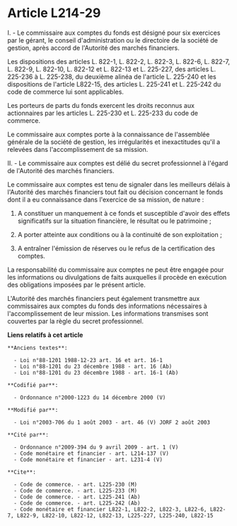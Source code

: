 # Article L214-29

I. - Le commissaire aux comptes du fonds est désigné pour six exercices par le gérant, le conseil d'administration ou le
directoire de la société de gestion, après accord de l'Autorité des marchés financiers.

Les dispositions des articles L. 822-1, L. 822-2, L. 822-3, L. 822-6, L. 822-7, L. 822-9, L. 822-10, L. 822-12 et L. 822-13
et L. 225-227, des articles L. 225-236 à L. 225-238, du deuxième alinéa de l'article L. 225-240 et les dispositions de
l'article L822-15, des articles L. 225-241 et L. 225-242 du code de commerce lui sont applicables.

Les porteurs de parts du fonds exercent les droits reconnus aux actionnaires par les articles L. 225-230 et L. 225-233 du
code de commerce.

Le commissaire aux comptes porte à la connaissance de l'assemblée générale de la société de gestion, les irrégularités et
inexactitudes qu'il a relevées dans l'accomplissement de sa mission.

II. - Le commissaire aux comptes est délié du secret professionnel à l'égard de l'Autorité des marchés financiers.

Le commissaire aux comptes est tenu de signaler dans les meilleurs délais à l'Autorité des marchés financiers tout fait ou
décision concernant le fonds dont il a eu connaissance dans l'exercice de sa mission, de nature :

1. A constituer un manquement à ce fonds et susceptible d'avoir des effets significatifs sur la situation financière, le
résultat ou le patrimoine ;

2. A porter atteinte aux conditions ou à la continuité de son exploitation ;

3. A entraîner l'émission de réserves ou le refus de la certification des comptes.

La responsabilité du commissaire aux comptes ne peut être engagée pour les informations ou divulgations de faits auxquelles
il procède en exécution des obligations imposées par le présent article.

L'Autorité des marchés financiers peut également transmettre aux commissaires aux comptes du fonds des informations
nécessaires à l'accomplissement de leur mission. Les informations transmises sont couvertes par la règle du secret
professionnel.

**Liens relatifs à cet article**

	**Anciens textes**:

	  - Loi n°88-1201 1988-12-23 art. 16 et art. 16-1
	  - Loi n°88-1201 du 23 décembre 1988 - art. 16 (Ab)
	  - Loi n°88-1201 du 23 décembre 1988 - art. 16-1 (Ab)

	**Codifié par**:

	  - Ordonnance n°2000-1223 du 14 décembre 2000 (V)

	**Modifié par**:

	  - Loi n°2003-706 du 1 août 2003 - art. 46 (V) JORF 2 août 2003

	**Cité par**:

	  - Ordonnance n°2009-394 du 9 avril 2009 - art. 1 (V)
	  - Code monétaire et financier - art. L214-137 (V)
	  - Code monétaire et financier - art. L231-4 (V)

	**Cite**:

	  - Code de commerce. - art. L225-230 (M)
	  - Code de commerce. - art. L225-233 (M)
	  - Code de commerce. - art. L225-241 (Ab)
	  - Code de commerce. - art. L225-242 (Ab)
	  - Code monétaire et financier L822-1, L822-2, L822-3, L822-6, L822-7, L822-9, L822-10, L822-12, L822-13, L225-227, L225-240, L822-15
